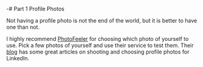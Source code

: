 -# Part 1 Profile Photos

Not having a profile photo is not the end of the world, but it is better to have one than not. 

I highly recommend [PhotoFeeler](https://www.photofeeler.com) for choosing which photo of yourself to use. Pick a few photos of yourself and use their service to test them. Their [blog](https://blog.photofeeler.com) has some great articles on shooting and choosing profile photos for LinkedIn.
